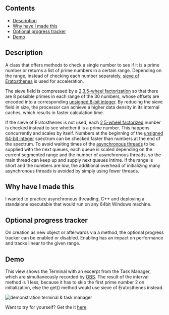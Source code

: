 ## Contents
* [Description](#description)
* [Why have I made this](#why-have-i-made-this)
* [Optional progress tracker](#optional-progress-tracker)
* [Demo](#demo)

## Description
A class that offers methods to check a single number to see if it is a prime number or returns a list of prime numbers in a certain range. Depending on the range, instead of checking each number separately, [sieve of Eratosthenes](https://de.wikipedia.org/wiki/Sieb_des_Eratosthenes) is used for acceleration.

The sieve field is compressed by a [2,3,5-wheel factorization](https://en.wikipedia.org/wiki/Wheel_factorization) so that there are 8 possible primes in each range of the 30 numbers, whose offsets are encoded into a corresponding [unsigned 8-bit integer](https://learn.microsoft.com/en-us/openspecs/windows_protocols/ms-dtyp/a88ed362-a905-4ed2-85f5-cfc8692c9842). By reducing the sieve field in size, the processor can achieve a higher data density in its internal caches, which results in faster calculation time.

If the sieve of Eratosthenes is not used, each [2,5-wheel factorized](https://en.wikipedia.org/wiki/Wheel_factorization) number is checked instead to see whether it is a prime number. This happens concurrently and scales by itself. Numbers at the beginning of the [unsigned 64-bit integer](https://learn.microsoft.com/en-us/openspecs/windows_protocols/ms-dtyp/a7b7720f-87eb-4add-9bcb-c6ff652778ae) spectrum can be checked faster than numbers at the end of the spectrum. To avoid waiting times of the [asynchronous threads](https://en.cppreference.com/w/cpp/thread/async) to be supplied with the next queues, each queue is scaled depending on the current segmented range and the number of asynchronous threads, so the main thread can keep up and supply next queues intime. If the range is short and the numbers are low, the additional overhead of initializing many asynchronous threads is avoided by simply using fewer threads.

## Why have I made this
I wanted to practice asynchronous threading, C++ and deploying a standalone executable that would run on any 64bit Windows machine.

## Optional progress tracker
On creation as new object or afterwards via a method, the optional progress tracker can be enabled or disabled. Enabling has an impact on performance and tracks linear to the given range.

## Demo
This view shows the Terminal with an excerpt from the Task Manager, which are simultaneously recorded by [OBS](https://obsproject.com/). The result of the interval method is 1 less, because it has to skip the first prime number 2 on initialization, else the get() method would use sieve of Eratosthenes instead.

![demonstration terminal & task manager](https://github.com/AlparDuman/primes-cpp/blob/main/demonstration.gif)

Want to try for yourself? Get the it [here](https://github.com/AlparDuman/primes-cpp/releases).
